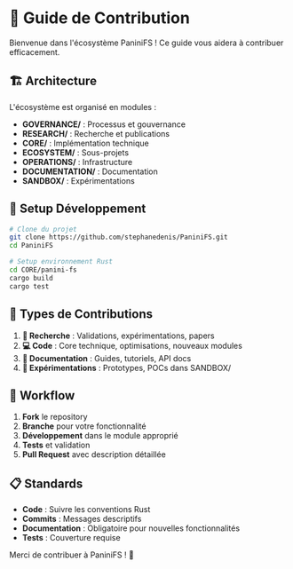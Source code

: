 # 🤝 Guide de Contribution

Bienvenue dans l'écosystème PaniniFS ! Ce guide vous aidera à contribuer efficacement.

## 🏗️ Architecture

L'écosystème est organisé en modules :
- **GOVERNANCE/** : Processus et gouvernance
- **RESEARCH/** : Recherche et publications
- **CORE/** : Implémentation technique
- **ECOSYSTEM/** : Sous-projets
- **OPERATIONS/** : Infrastructure
- **DOCUMENTATION/** : Documentation
- **SANDBOX/** : Expérimentations

## 🚀 Setup Développement

```bash
# Clone du projet
git clone https://github.com/stephanedenis/PaniniFS.git
cd PaniniFS

# Setup environnement Rust
cd CORE/panini-fs
cargo build
cargo test
```

## 📝 Types de Contributions

1. **🔬 Recherche** : Validations, expérimentations, papers
2. **💻 Code** : Core technique, optimisations, nouveaux modules
3. **📖 Documentation** : Guides, tutoriels, API docs
4. **🧪 Expérimentations** : Prototypes, POCs dans SANDBOX/

## 🔄 Workflow

1. **Fork** le repository
2. **Branche** pour votre fonctionnalité
3. **Développement** dans le module approprié
4. **Tests** et validation
5. **Pull Request** avec description détaillée

## 📋 Standards

- **Code** : Suivre les conventions Rust
- **Commits** : Messages descriptifs
- **Documentation** : Obligatoire pour nouvelles fonctionnalités
- **Tests** : Couverture requise

Merci de contribuer à PaniniFS ! 🎌
